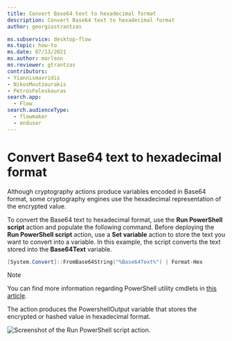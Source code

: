 ```yaml
---
title: Convert Base64 text to hexadecimal format
description: Convert Base64 text to hexadecimal format
author: georgiostrantzas

ms.subservice: desktop-flow
ms.topic: how-to
ms.date: 07/13/2021
ms.author: marleon
ms.reviewer: gtrantzas
contributors:
- Yiannismavridis
- NikosMoutzourakis
- PetrosFeleskouras
search.app: 
  - Flow
search.audienceType: 
  - flowmaker
  - enduser
---
```


# Convert Base64 text to hexadecimal format

Although cryptography actions produce variables encoded in Base64 format, some cryptography engines use the hexadecimal representation of the encrypted value.

To convert the Base64 text to hexadecimal format, use the **Run PowerShell script** action and populate the following command. Before deploying the **Run PowerShell script** action, use a **Set variable** action to store the text you want to convert into a variable. In this example, the script converts the text stored into the **Base64Text** variable.

``` PowerShell
[System.Convert]::FromBase64String("%Base64Text%") | Format-Hex
```

> [!NOTE]
> You can find more information regarding PowerShell utility cmdlets in [this article](/powershell/module/microsoft.powershell.utility).

The action produces the PowershellOutput variable that stores the encrypted or hashed value in hexadecimal format.

![Screenshot of the Run PowerShell script action.](media/convert-base64-hexadecimal-format/run-powershell-script-action.png)
